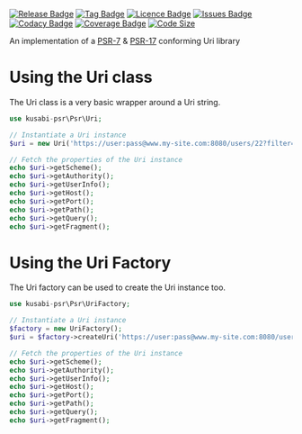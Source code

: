 [![Release Badge](https://img.shields.io/github/release/kusabi-psr/uri.svg)](https://img.shields.io/github/release/kusabi-psr/uri.svg)
[![Tag Badge](https://img.shields.io/github/tag/kusabi-psr/uri.svg)](https://img.shields.io/github/tag/kusabi-psr/uri.svg)
[![Licence Badge](https://img.shields.io/github/license/kusabi-psr/uri.svg)](https://img.shields.io/github/license/kusabi-psr/uri.svg)
[![Issues Badge](https://img.shields.io/github/issues/kusabi-psr/uri.svg)](https://img.shields.io/github/issues/kusabi-psr/uri.svg)
[![Codacy Badge](https://img.shields.io/codacy/grade/a2236972c0084da8a41a880cb7e017b8.svg)](https://img.shields.io/codacy/grade/bec9194f88a843fd9abd4edef6102f9b.svg)
[![Coverage Badge](https://img.shields.io/codacy/coverage/a2236972c0084da8a41a880cb7e017b8.svg)](https://img.shields.io/codacy/grade/bec9194f88a843fd9abd4edef6102f9b.svg)
[![Code Size](https://img.shields.io/github/languages/code-size/kusabi-psr/uri.svg)](https://img.shields.io/github/languages/code-size/kusabi-psr/uri.svg)

An implementation of a [PSR-7](https://www.php-fig.org/psr/psr-7/) & [PSR-17](https://www.php-fig.org/psr/psr-17/) conforming Uri library

# Using the Uri class

The Uri class is a very basic wrapper around a Uri string.


```php
use kusabi-psr\Psr\Uri;

// Instantiate a Uri instance
$uri = new Uri('https://user:pass@www.my-site.com:8080/users/22?filter=name#bottom');

// Fetch the properties of the Uri instance
echo $uri->getScheme();
echo $uri->getAuthority();
echo $uri->getUserInfo();
echo $uri->getHost();
echo $uri->getPort();
echo $uri->getPath();
echo $uri->getQuery();
echo $uri->getFragment();
```


# Using the Uri Factory

The Uri factory can be used to create the Uri instance too.


```php
use kusabi-psr\Psr\UriFactory;

// Instantiate a Uri instance
$factory = new UriFactory();
$uri = $factory->createUri('https://user:pass@www.my-site.com:8080/users/22?filter=name#bottom');

// Fetch the properties of the Uri instance
echo $uri->getScheme();
echo $uri->getAuthority();
echo $uri->getUserInfo();
echo $uri->getHost();
echo $uri->getPort();
echo $uri->getPath();
echo $uri->getQuery();
echo $uri->getFragment();
```
